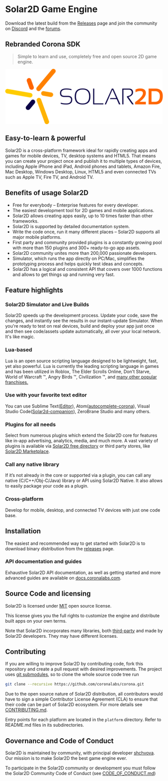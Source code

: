 # Solar2D Game Engine
Download the latest build from the [Releases](https://github.com/coronalabs/corona/releases) page and join the community on [Discord](https://discord.gg/Abf5V9G) and the [forums](https://forums.solar2d.com/).

## Rebranded Corona SDK
> Simple to learn and use, completely free and open source 2D game engine.

![Solar2D Logo](logo.png)

## Easy-to-learn & powerful
Solar2D is a cross-platform framework ideal for rapidly creating apps and games for mobile devices, TV, desktop systems and HTML5. That means you can create your project once and publish it to multiple types of devices, including Apple iPhone and iPad, Android phones and tablets, Amazon Fire, Mac Desktop, Windows Desktop, Linux, HTML5 and even connected TVs such as Apple TV, Fire TV, and Android TV.

## Benefits of usage Solar2D
* Free for everybody – Enterprise features for every developer.
* The easiest development tool for 2D games and mobile applications.
* Solar2D allows creating apps easily, up to 10 times faster than other frameworks. 
* Solar2D is supported by detailed documentation system. 
* Write the code once, run it many different places – Solar2D supports all major mobile platforms.
* First party and community provided plugins is a constantly growing pool with more than 150 plugins and 300+ ready-to-go app assets. 
* Solar2D community unites more than 200,000 passionate developers.
* Simulator, which runs the app directly on PC/Mac, simplifies the prototyping process and helps quickly test ideas and concepts.
* Solar2D has a logical and consistent API that covers over 1000 functions and allows to get things up and running very fast.

## Feature highlights

### Solar2D Simulator and Live Builds
Solar2D speeds up the development process. Update your code, save the changes, and instantly see the results in our instant-update Simulator. When you're ready to test on real devices, build and deploy your app just once and then see code/assets update automatically, all over your local network. It's like magic.

### Lua-based
Lua is an open source scripting language designed to be lightweight, fast, yet also powerful. Lua is currently the leading scripting language in games and has been utilized in Roblox, The Elder Scrolls Online, Don't Starve, World of Warcraft ™, Angry Birds ™, Civilization ™, and [many other popular franchises.](https://en.wikipedia.org/wiki/Category:Lua-scripted_video_games)

### Use with your favorite text editor
You can use Sublime Text([Editor](https://github.com/coronalabs/CoronaSDK-SublimeText#installation-instructions)), Atom([autocomplete-corona](https://atom.io/packages/autocomplete-corona)), Visual Studio Code([Solar2d-companion](https://marketplace.visualstudio.com/items?itemName=M4adan.solar2d-companion)), ZeroBrane Studio and many others.

### Plugins for all needs
Select from numerous plugins which extend the Solar2D core for features like in-app advertising, analytics, media, and much more. A vast variety of plugins is available via [Solar2D free directory](https://plugins.solar2d.com/) or third party stores, like [Solar2D Marketplace](https://solar2dmarketplace.com/).

### Call any native library
If it’s not already in the core or supported via a plugin, you can call any native (C/C++/Obj-C/Java) library or API using Solar2D Native. It also allows to easily package your code as a plugin.

### Cross-platform
Develop for mobile, desktop, and connected TV devices with just one code base.

## Installation
The easiest and recommended way to get started with Solar2D is to download binary distribution from the [releases](https://github.com/coronalabs/corona/releases) page.


### API documentation and guides
Exhaustive Solar2D API documentation, as well as getting started and more advanced guides are available on [docs.coronalabs.com](http://docs.coronalabs.com).

## Source Code and licensing
Solar2D is licensed under [MIT](LICENSE) open source license.

This license gives you the full rights to customize the engine and distribute built apps on your own terms. 

Note that Solar2D incorporates many libraries, both [third-party](sdk/dmg/Corona3rdPartyLicenses.txt) and made by Solar2D developers. They may have different licenses.


## Contributing

If you are willing to improve Solar2D by contributing code, fork this repository and create a pull request with desired improvements. The project uses [git submodules](https://git-scm.com/book/en/Git-Tools-Submodules), so to clone the whole source code tree run

```sh
git clone --recursive https://github.com/coronalabs/corona.git
```

Due to the open source nature of Solar2D distribution, all contributors would have to sign a simple Contributor License Agreement (CLA) to ensure that their code can be part of Solar2D ecosystem. For more details see [CONTRIBUTING.md](CONTRIBUTING.md).

Entry points for each platform are located in the `platform` directory. Refer to README.md files in its subdirectories.

## Governance and Code of Conduct
Solar2D is maintained by community, with principal developer [shchvova](https://github.com/shchvova). Our mission is to make Solar2D the best game engine ever.

To participate in the Solar2D community or development you must follow the Solar2D Community Code of Conduct (see [CODE_OF_CONDUCT.md](CODE_OF_CONDUCT.md))
